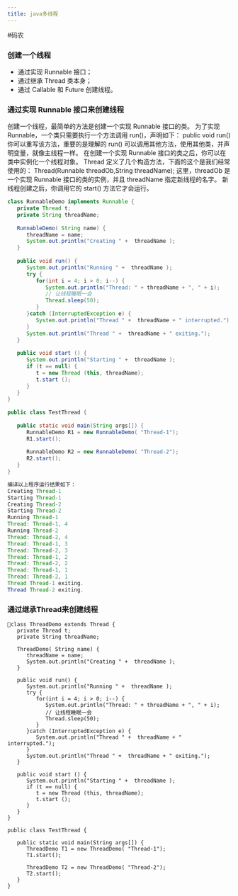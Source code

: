 ```yaml
---
title: java多线程
---
```


#码农
### 创建一个线程
* 通过实现 Runnable 接口；
* 通过继承 Thread 类本身；
* 通过 Callable 和 Future 创建线程。

### 通过实现 Runnable 接口来创建线程
创建一个线程，最简单的方法是创建一个实现 Runnable 接口的类。
为了实现 Runnable，一个类只需要执行一个方法调用 run()，声明如下：
public void run()
你可以重写该方法，重要的是理解的 run() 可以调用其他方法，使用其他类，并声明变量，就像主线程一样。
在创建一个实现 Runnable 接口的类之后，你可以在类中实例化一个线程对象。
Thread 定义了几个构造方法，下面的这个是我们经常使用的：
Thread(Runnable threadOb,String threadName);
这里，threadOb 是一个实现 Runnable 接口的类的实例，并且 threadName 指定新线程的名字。
新线程创建之后，你调用它的 start() 方法它才会运行。
```java
class RunnableDemo implements Runnable {
   private Thread t;
   private String threadName;
   
   RunnableDemo( String name) {
      threadName = name;
      System.out.println("Creating " +  threadName );
   }
   
   public void run() {
      System.out.println("Running " +  threadName );
      try {
         for(int i = 4; i > 0; i--) {
            System.out.println("Thread: " + threadName + ", " + i);
            // 让线程睡眠一会
            Thread.sleep(50);
         }
      }catch (InterruptedException e) {
         System.out.println("Thread " +  threadName + " interrupted.");
      }
      System.out.println("Thread " +  threadName + " exiting.");
   }
   
   public void start () {
      System.out.println("Starting " +  threadName );
      if (t == null) {
         t = new Thread (this, threadName);
         t.start ();
      }
   }
}
 
public class TestThread {
 
   public static void main(String args[]) {
      RunnableDemo R1 = new RunnableDemo( "Thread-1");
      R1.start();
      
      RunnableDemo R2 = new RunnableDemo( "Thread-2");
      R2.start();
   }   
}

编译以上程序运行结果如下：
Creating Thread-1
Starting Thread-1
Creating Thread-2
Starting Thread-2
Running Thread-1
Thread: Thread-1, 4
Running Thread-2
Thread: Thread-2, 4
Thread: Thread-1, 3
Thread: Thread-2, 3
Thread: Thread-1, 2
Thread: Thread-2, 2
Thread: Thread-1, 1
Thread: Thread-2, 1
Thread Thread-1 exiting.
Thread Thread-2 exiting.
```
### 通过继承Thread来创建线程
```
class ThreadDemo extends Thread {
   private Thread t;
   private String threadName;
   
   ThreadDemo( String name) {
      threadName = name;
      System.out.println("Creating " +  threadName );
   }
   
   public void run() {
      System.out.println("Running " +  threadName );
      try {
         for(int i = 4; i > 0; i--) {
            System.out.println("Thread: " + threadName + ", " + i);
            // 让线程睡眠一会
            Thread.sleep(50);
         }
      }catch (InterruptedException e) {
         System.out.println("Thread " +  threadName + " interrupted.");
      }
      System.out.println("Thread " +  threadName + " exiting.");
   }
   
   public void start () {
      System.out.println("Starting " +  threadName );
      if (t == null) {
         t = new Thread (this, threadName);
         t.start ();
      }
   }
}
 
public class TestThread {
 
   public static void main(String args[]) {
      ThreadDemo T1 = new ThreadDemo( "Thread-1");
      T1.start();
      
      ThreadDemo T2 = new ThreadDemo( "Thread-2");
      T2.start();
   }   
}
```